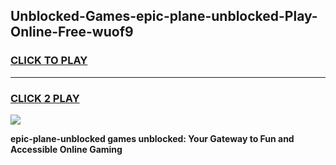 
## Unblocked-Games-epic-plane-unblocked-Play-Online-Free-wuof9
<h3>
<a href="https://premium76.site?title=epic-plane-unblocked&ref=26A">CLICK TO PLAY</a></h3>
<hr>

<h3>
<a href="https://premium76.site?title=epic-plane-unblocked&ref=26A">CLICK 2 PLAY</a>
  
</h3>

<a href="https://premium76.site?title=epic-plane-unblocked&ref=26A"><img src="https://clearcache.store/games.png"></a>


**epic-plane-unblocked games unblocked: Your Gateway to Fun and Accessible Online Gaming**
